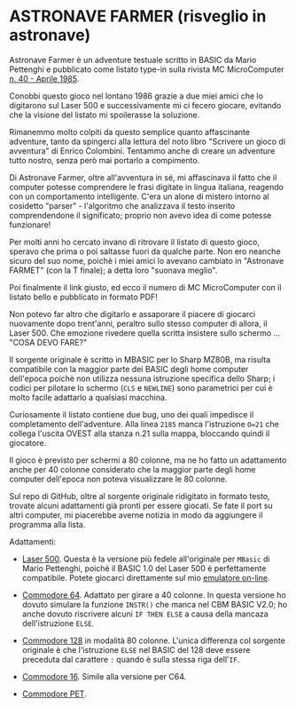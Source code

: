 # ASTRONAVE FARMER (risveglio in astronave)

Astronave Farmer è un adventure testuale scritto in BASIC da Mario Pettenghi
e pubblicato come listato type-in sulla rivista MC MicroComputer [n. 40 - Aprile 1985](http://www.digitanto.it/mc-online/PDF/Articoli/040_160_163_0.pdf).

Conobbi questo gioco nel lontano 1986 grazie a due miei amici che lo digitarono sul 
Laser 500 e successivamente mi ci fecero giocare, evitando che la visione del listato 
mi spoilerasse la soluzione. 

Rimanemmo molto colpiti da questo semplice quanto affascinante adventure, tanto da 
spingerci alla lettura del noto libro "Scrivere un gioco di avventura" di Enrico 
Colombini. Tentammo anche di creare un adventure tutto nostro, senza però mai 
portarlo a compimento.

Di Astronave Farmer, oltre all'avventura in sé, mi affascinava il fatto che il computer
potesse comprendere le frasi digitate in lingua italiana, reagendo con un comportamento 
intelligente. C'era un alone di mistero intorno al cosidetto "parser" - l'algoritmo
che analizzava il testo inserito comprendendone il significato; proprio non avevo idea
di come potesse funzionare!

Per molti anni ho cercato invano di ritrovare il listato di questo gioco, speravo che 
prima o poi saltasse fuori da qualche parte. Non ero neanche sicuro del suo nome, poichè 
i miei amici lo avevano cambiato in "Astronave FARMET" (con la T finale); a detta 
loro "suonava meglio". 

Poi finalmente il link giusto, ed ecco il numero di MC MicroComputer con il listato 
bello e pubblicato in formato PDF!

Non potevo far altro che digitarlo e assaporare il piacere di giocarci nuovamente 
dopo trent'anni, peraltro sullo stesso computer di allora, il Laser 500. Che emozione
rivedere quella scritta insistere sullo schermo ... "COSA DEVO FARE?"

Il sorgente originale è scritto in MBASIC per lo Sharp MZ80B, ma risulta compatibile
con la maggior parte dei BASIC degli home computer dell'epoca poichè non utilizza 
nessuna istruzione specifica dello Sharp; i codici per pilotare lo schermo (`CLS` e 
`NEWLINE`) sono parametrici per cui è molto facile adattarlo a qualsiasi macchina.

Curiosamente il listato contiene due bug, uno dei quali impedisce il completamento
dell'adventure. Alla linea `2185` manca l'istruzione `O=21` che collega l'uscita
OVEST alla stanza n.21 sulla mappa, bloccando quindi il giocatore. 

Il gioco è previsto per schermi a 80 colonne, ma ne ho fatto un adattamento anche
per 40 colonne considerato che la maggior parte degli home computer dell'epoca 
non poteva visualizzare le 80 colonne.

Sul repo di GitHub, oltre al sorgente originale ridigitato in formato testo, 
trovate alcuni adattamenti già pronti per essere giocati. Se fate il port su altri 
computer, mi piacerebbe averne notizia in modo da aggiungere il programma alla lista.

Adattamenti:

- [Laser 500](). Questa è la versione più fedele all'originale per `MBasic` 
di Mario Pettenghi, poichè il BASIC 1.0 del Laser 500 è perfettamente compatibile.
Potete giocarci direttamente sul mio [emulatore on-line]().

- [Commodore 64](). Adattato per girare a 40 colonne. In questa versione ho 
dovuto simulare la funzione `INSTR()` che manca nel CBM BASIC V2.0; ho anche dovuto 
riscrivere alcuni `IF THEN ELSE` a causa della mancaza dell'istruzione `ELSE`.

- [Commodore 128](astronave_farmer.c128.prg) in modalità 80 colonne. L'unica differenza col sorgente 
originale è che l'istruzione `ELSE` nel BASIC del 128 deve essere preceduta dal 
carattere `:` quando è sulla stessa riga dell'`IF`.

- [Commodore 16](). Simile alla versione per C64.

- [Commodore PET](). 


